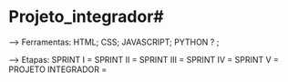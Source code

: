 # Projeto_integrador#

--> Ferramentas:
    HTML;
    CSS;
    JAVASCRIPT;
    PYTHON ? ;

--> Etapas:
    SPRINT I =
    SPRINT II =
    SPRINT III =
    SPRINT IV =
    SPRINT V =
    PROJETO INTEGRADOR = 
